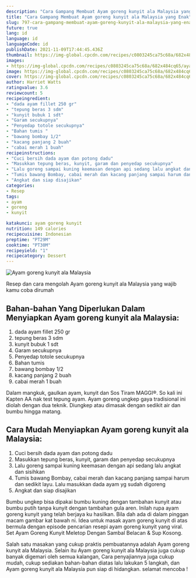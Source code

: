 ```yaml
---
description: "Cara Gampang Membuat Ayam goreng kunyit ala Malaysia yang Enak"
title: "Cara Gampang Membuat Ayam goreng kunyit ala Malaysia yang Enak"
slug: 797-cara-gampang-membuat-ayam-goreng-kunyit-ala-malaysia-yang-enak
future: true
lang: id
language: id
languageCode: id
publishDate: 2021-11-09T17:44:45.436Z 
thumbnail: https://img-global.cpcdn.com/recipes/c0803245ca75c68a/682x484cq65/ayam-goreng-kunyit-ala-malaysia-foto-resep-utama.png
images:
- https://img-global.cpcdn.com/recipes/c0803245ca75c68a/682x484cq65/ayam-goreng-kunyit-ala-malaysia-foto-resep-utama.png
image: https://img-global.cpcdn.com/recipes/c0803245ca75c68a/682x484cq65/ayam-goreng-kunyit-ala-malaysia-foto-resep-utama.png
cover: https://img-global.cpcdn.com/recipes/c0803245ca75c68a/682x484cq65/ayam-goreng-kunyit-ala-malaysia-foto-resep-utama.png
author: Harriet Watts
ratingvalue: 3.6
reviewcount: 5
recipeingredient:
- "dada ayam fillet 250 gr"
- "tepung beras 3 sdm"
- "kunyit bubuk 1 sdt"
- "Garam secukupnya"
- "Penyedap totole secukupnya"
- "Bahan tumis "
- "bawang bombay 1/2"
- "kacang panjang 2 buah"
- "cabai merah 1 buah"
recipeinstructions:
- "Cuci bersih dada ayam dan potong dadu"
- "Masukkan tepung beras, kunyit, garam dan penyedap secukupnya"
- "Lalu goreng sampai kuning keemasan dengan api sedang lalu angkat dan sisihkan"
- "Tumis bawang Bombay, cabai merah dan kacang panjang sampai harum dan sedikit layu. Lalu masukkan dada ayam yg sudah digoreng"
- "Angkat dan siap disajikan"
categories:
- Resep
tags:
- ayam
- goreng
- kunyit

katakunci: ayam goreng kunyit 
nutrition: 149 calories
recipecuisine: Indonesian
preptime: "PT29M"
cooktime: "PT30M"
recipeyield: "1"
recipecategory: Dessert
---
```



![Ayam goreng kunyit ala Malaysia](https://img-global.cpcdn.com/recipes/c0803245ca75c68a/682x484cq65/ayam-goreng-kunyit-ala-malaysia-foto-resep-utama.png)

Resep dan cara mengolah  Ayam goreng kunyit ala Malaysia yang wajib kamu coba dirumah

<!--inarticleads1-->

## Bahan-bahan Yang Diperlukan Dalam Menyiapkan Ayam goreng kunyit ala Malaysia:

1. dada ayam fillet 250 gr
1. tepung beras 3 sdm
1. kunyit bubuk 1 sdt
1. Garam secukupnya
1. Penyedap totole secukupnya
1. Bahan tumis 
1. bawang bombay 1/2
1. kacang panjang 2 buah
1. cabai merah 1 buah

Dalam mangkuk, gaulkan ayam, kunyit dan Sos Tiram MAGGI®. So kali ini Kapten AA nak test tepung ayam. Ayam goreng ungkep gaya tradisional ini diolah dengan dua teknik. Diungkep atau dimasak dengan sedikit air dan bumbu hingga matang. 

<!--inarticleads2-->

## Cara Mudah Menyiapkan Ayam goreng kunyit ala Malaysia:

1. Cuci bersih dada ayam dan potong dadu
1. Masukkan tepung beras, kunyit, garam dan penyedap secukupnya
1. Lalu goreng sampai kuning keemasan dengan api sedang lalu angkat dan sisihkan
1. Tumis bawang Bombay, cabai merah dan kacang panjang sampai harum dan sedikit layu. Lalu masukkan dada ayam yg sudah digoreng
1. Angkat dan siap disajikan


Bumbu ungkep bisa dipakai bumbu kuning dengan tambahan kunyit atau bumbu putih tanpa kunyit dengan tambahan gula aren. Inilah rupa ayam goreng kunyit yang telah berjaya ku hasilkan. Bila dah ada di dalam pinggan macam gambar kat bawah ni. Idea untuk masak ayam goreng kunyit di atas bermula dengan episode pencarian resepi ayam goreng kunyit yang viral. Set Ayam Goreng Kunyit Meletop Dengan Sambal Belacan &amp; Sup Kosong. 

Salah satu masakan yang cukup praktis pembuatannya adalah  Ayam goreng kunyit ala Malaysia. Selain itu  Ayam goreng kunyit ala Malaysia  juga cukup banyak digemari oleh semua kalangan, Cara penyajiannya juga cukup mudah, cukup sediakan bahan-bahan diatas lalu lakukan 5 langkah, dan  Ayam goreng kunyit ala Malaysia  pun siap di hidangkan. selamat mencoba !
